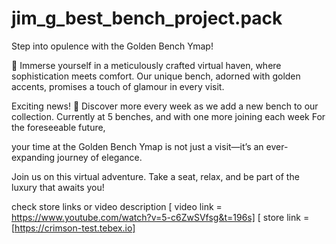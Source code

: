 # jim_g_best_bench_project.pack
Step into opulence with the Golden Bench Ymap!

:star2: Immerse yourself in a meticulously crafted virtual haven, where sophistication meets comfort. Our unique bench, adorned with golden accents, promises a touch of glamour in every visit.

Exciting news!
:rocket: Discover more every week as we add a new bench to our collection. Currently at 5 benches, and with one more joining each week For the foreseeable future,

your time at the Golden Bench Ymap is not just a visit—it’s an ever-expanding journey of elegance.

Join us on this virtual adventure. Take a seat, relax, and be part of the luxury that awaits you!

check store links or video description
[ video link = https://www.youtube.com/watch?v=5-c6ZwSVfsg&t=196s]
[ store link = [https://crimson-test.tebex.io]
